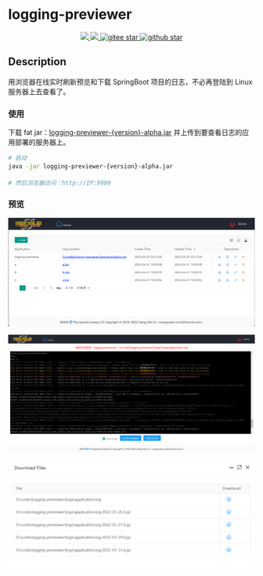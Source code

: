 # logging-previewer

<p align="center">
	<a target="_blank" href="https://github.com/mengweijin/logging-preview-spring-boot-starter/blob/master/LICENSE">
		<img src="https://img.shields.io/badge/license-Apache2.0-blue.svg" />
	</a>
	<a target="_blank" href="https://www.oracle.com/technetwork/java/javase/downloads/index.html">
		<img src="https://img.shields.io/badge/JDK-8+-green.svg" />
	</a>
	<a target="_blank" href="https://gitee.com/mengweijin/logging-previewer/stargazers">
		<img src="https://gitee.com/mengweijin/logging-previewer/badge/star.svg?theme=dark" alt='gitee star'/>
	</a>
	<a target="_blank" href='https://github.com/mengweijin/logging-previewer'>
		<img src="https://img.shields.io/github/stars/mengweijin/logging-previewer.svg?style=social" alt="github star"/>
	</a>
</p>

## Description
用浏览器在线实时刷新预览和下载 SpringBoot 项目的日志，不必再登陆到 Linux 服务器上去查看了。

### 使用
下载 fat jar：[logging-previewer-{version}-alpha.jar](https://gitee.com/mengweijin/logging-previewer/releases/)
并上传到要查看日志的应用部署的服务器上。

```bash
# 启动
java -jar logging-previewer-{version}-alpha.jar

# 然后浏览器访问：http://IP:9999
```




### 预览
![image](docs/image/index.png)

![image](docs/image/preview.png)

![image](docs/image/download.png)
